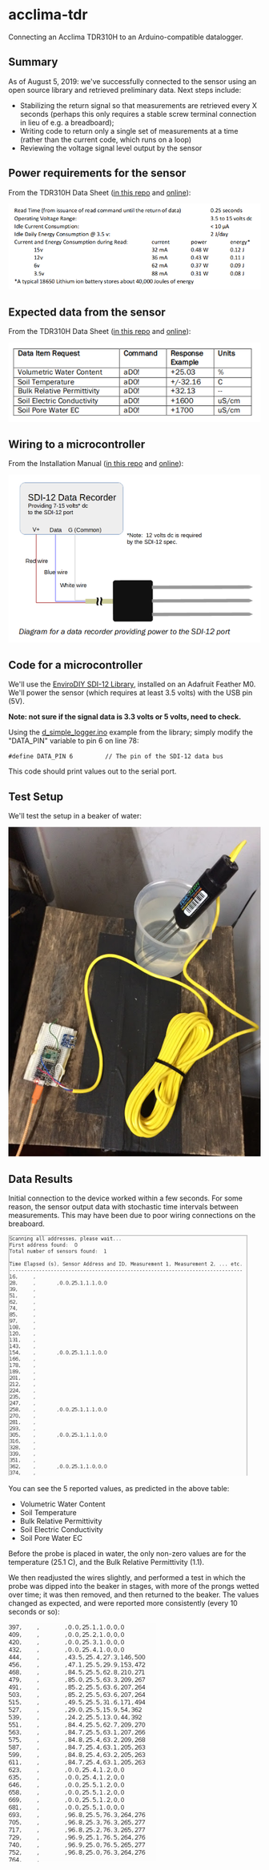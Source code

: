 # acclima-tdr

Connecting an Acclima TDR310H to an Arduino-compatible datalogger.

## Summary

As of August 5, 2019: we've successfully connected to the sensor using an open source library and retrieved preliminary data.  Next steps include:

- Stabilizing the return signal so that measurements are retrieved every X seconds (perhaps this only requires a stable screw terminal connection in lieu of e.g. a breadboard);
- Writing code to return only a single set of measurements at a time (rather than the current code, which runs on a loop)
- Reviewing the voltage signal level output by the sensor

## Power requirements for the sensor

From the TDR310H Data Sheet ([in this repo](./references/TDR310H-Data_Sheet.pdf) and [online](https://acclima.com/prodlit/Acclima%20TDR310H%20Data%20Sheet.pdf)):


<img src="./img/electrical_stats.png">

## Expected data from the sensor

From the TDR310H Data Sheet ([in this repo](./references/TDR310H-Data_Sheet.pdf) and [online](https://acclima.com/prodlit/Acclima%20TDR310H%20Data%20Sheet.pdf)):

<img src="./img/data_returned.png">

## Wiring to a microcontroller

From the Installation Manual ([in this repo](./references/TDR-315-User-Manual.pdf) and [online](http://au.ictinternational.com/content/uploads/2017/04/TDR-315-User-Manual.pdf)): 

<img src="./img/wiring.png">

## Code for a microcontroller

We'll use the [EnviroDIY SDI-12 Library](https://github.com/EnviroDIY/Arduino-SDI-12), installed on an Adafruit Feather M0.  We'll power the sensor (which requires at least 3.5 volts) with the USB pin (5V).  

**Note: not sure if the signal data is 3.3 volts or 5 volts, need to check.**

Using the [d_simple_logger.ino](https://github.com/EnviroDIY/Arduino-SDI-12/tree/master/examples/d_simple_logger) example from the library; simply modify the "DATA_PIN" variable to pin 6 on line 78:

```
#define DATA_PIN 6         // The pin of the SDI-12 data bus
```

This code should print values out to the serial port.  

## Test Setup

We'll test the setup in a beaker of water:

<img src="./img/acclima_bench.png">

## Data Results

Initial connection to the device worked within a few seconds.  For some reason, the sensor output data with stochastic time intervals between measurements. This may have been due to poor wiring connections on the breaboard.

<img src="./img/data_1.png">

You can see the 5 reported values, as predicted in the above table: 

- Volumetric Water Content
- Soil Temperature 
- Bulk Relative Permittivity
- Soil Electric Conductivity
- Soil Pore Water EC

Before the probe is placed in water, the only non-zero values are for the temperature (25.1 C), and the Bulk Relative Permittivity (1.1).  


We then readjusted the wires slightly, and  performed a test in which the probe was dipped into the beaker in stages, with more of the prongs wetted over time; it was then removed, and then returned to the beaker.  The values changed as expected, and were reported more consistently (every 10 seconds or so):

<img src="./img/data_2.png">